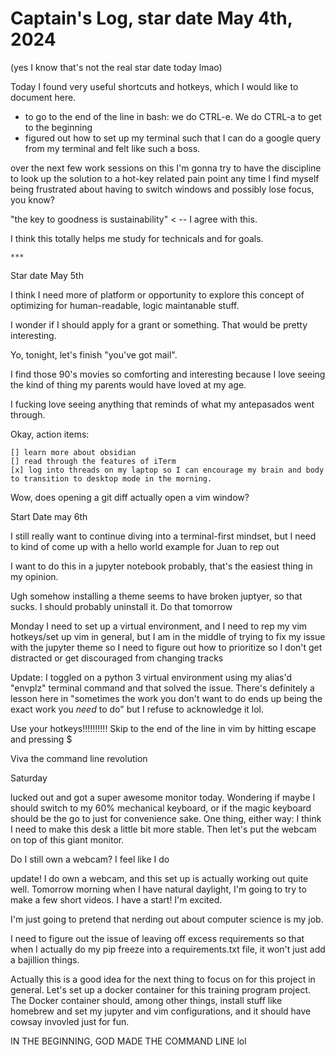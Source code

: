 # Captain's Log, star date May 4th, 2024

(yes I know that's not the real star date today lmao)

Today I found very useful shortcuts and hotkeys, which I would like to document here.

 - to go to the end of the line in bash: we do CTRL-e. We do CTRL-a to get to the beginning
 - figured out how to set up my terminal such that I can do a google query from my terminal and felt like such a boss.

over the next few work sessions on this I'm gonna try to have the discipline to look up the solution to a hot-key related pain point any time I find myself being frustrated about having to switch windows and possibly lose focus, you know?

"the key to goodness is sustainability" < -- I agree with this.

I think this totally helps me study for technicals and for goals.

	***

Star date May 5th


I think I need more of platform or opportunity to explore this concept of optimizing for human-readable, logic maintanable stuff.

I wonder if I should apply for a grant or something. That would be pretty interesting. 

Yo, tonight, let's finish "you've got mail". 

I find those 90's movies so comforting and interesting 
because I love seeing the kind of thing my parents would have loved at my age. 

I fucking love seeing anything that reminds of what my antepasados went through.

Okay, action items: 

	[] learn more about obsidian
	[] read through the features of iTerm
	[x] log into threads on my laptop so I can encourage my brain and body to transition to desktop mode in the morning.

Wow, does opening a git diff actually open a vim window?


Start Date may 6th

I still really want to continue diving into a terminal-first mindset, but I need to kind of come up with a hello world example for Juan to rep out

I want to do this in a jupyter notebook probably, that's the easiest thing in my opinion.

Ugh somehow installing a theme seems to have broken juptyer, so that sucks. I should probably uninstall it. Do that tomorrow 


Monday 
I need to set up a virtual environment, and I need to rep my vim hotkeys/set up vim in general, but I am in the middle of trying to fix my issue with the jupyter theme so I need to figure out how to prioritize so I don't get distracted or get discouraged from changing tracks

Update: I toggled on a python 3 virtual environment using my alias'd "envplz" terminal command and
that solved the issue. There's definitely a lesson here in "sometimes the work you don't want to do 
ends up being the exact work you *need* to do"  but I refuse to acknowledge it lol.

Use your hotkeys!!!!!!!!!! Skip to the end of the line in vim by hitting escape and pressing $

Viva the command line revolution 


Saturday

lucked out and got a super awesome monitor today. Wondering if maybe I should switch to my 60% mechanical keyboard, or if the magic keyboard should be the go to just for convenience sake. One thing, either way: I think I need to make this desk a little bit more stable. Then let's put the webcam on top of this giant monitor.

Do I still own a webcam? I feel like I do

update! I do own a webcam, and this set up is actually working out quite well. Tomorrow morning when I have natural daylight, I'm going to try to make a few short videos. I have a start! I'm excited. 

I'm just going to pretend that nerding out about computer science is my job.

I need to figure out the issue of leaving off excess requirements so that when I actually do my pip freeze into a requirements.txt file, it won't just add a bajillion things.

Actually this is a good idea for the next thing to focus on for this project in general. Let's set up a docker container for this training program project. The Docker container should, among other things, install stuff like homebrew and set my jupyter and vim configurations, and it should have cowsay invovled just for fun. 

IN THE BEGINNING, GOD MADE THE COMMAND LINE lol 
 
